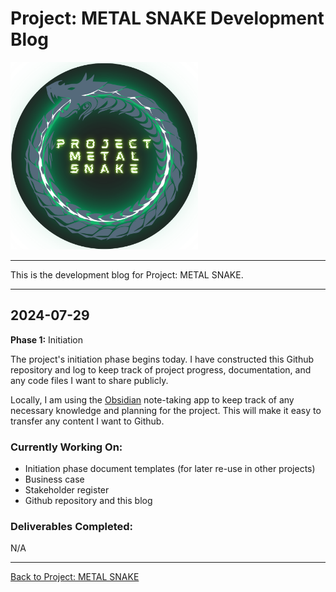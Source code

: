 # Project: METAL SNAKE Development Blog  

<img src="../images/Project-METAL-SNAKE-logo.png" alt="Project METAL SNAKE logo" height="300" width="300" />

---

This is the development blog for Project: METAL SNAKE.  

---

## 2024-07-29  

**Phase 1:** Initiation  

The project's initiation phase begins today. I have constructed this Github repository and log to keep track of project progress, documentation, and any code files I want to share publicly.  

Locally, I am using the [Obsidian](https://obsidian.md) note-taking app to keep track of any necessary knowledge and planning for the project. This will make it easy to transfer any content I want to Github.  

### Currently Working On:  

- Initiation phase document templates (for later re-use in other projects)  
- Business case  
- Stakeholder register  
- Github repository and this blog  

### Deliverables Completed:  

N/A

---

[Back to Project: METAL SNAKE](../README.md)  
